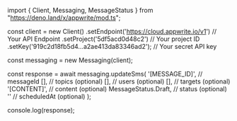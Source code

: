 import { Client, Messaging, MessageStatus } from "https://deno.land/x/appwrite/mod.ts";

const client = new Client()
    .setEndpoint('https://cloud.appwrite.io/v1') // Your API Endpoint
    .setProject('5df5acd0d48c2') // Your project ID
    .setKey('919c2d18fb5d4...a2ae413da83346ad2'); // Your secret API key

const messaging = new Messaging(client);

const response = await messaging.updateSms(
    '[MESSAGE_ID]', // messageId
    [], // topics (optional)
    [], // users (optional)
    [], // targets (optional)
    '[CONTENT]', // content (optional)
    MessageStatus.Draft, // status (optional)
    '' // scheduledAt (optional)
);

console.log(response);
